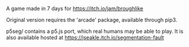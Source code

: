 A game made in 7 days for https://itch.io/jam/broughlike

Original version requires the 'arcade' package, available through pip3.

p5seg/ contains a p5.js port, which real humans may be able to play. It is also available hosted at https://jseakle.itch.io/segmentation-fault
